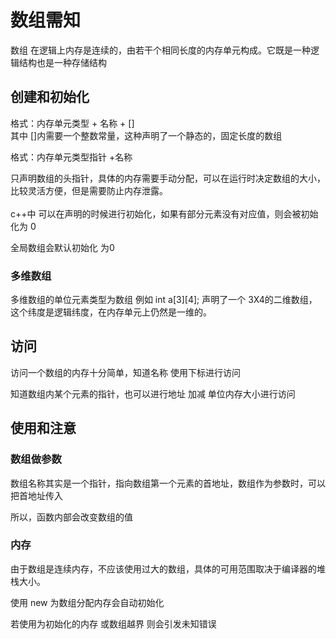 # 数组需知

数组 在逻辑上内存是连续的，由若干个相同长度的内存单元构成。它既是一种逻辑结构也是一种存储结构

## 创建和初始化

格式：内存单元类型 + 名称 + []<br>其中 []内需要一个整数常量，这种声明了一个静态的，固定长度的数组<br>

格式：内存单元类型指针 +名称 <br>

只声明数组的头指针，具体的内存需要手动分配，可以在运行时决定数组的大小，比较灵活方便，但是需要防止内存泄露。<br>
<br>
c++中 可以在声明的时候进行初始化，如果有部分元素没有对应值，则会被初始化为 0

全局数组会默认初始化 为0

### 多维数组
多维数组的单位元素类型为数组
例如 int a[3][4]; 声明了一个 3X4的二维数组，这个纬度是逻辑纬度，在内存单元上仍然是一维的。
## 访问
访问一个数组的内存十分简单，知道名称 使用下标进行访问 <br>

知道数组内某个元素的指针，也可以进行地址 加减 单位内存大小进行访问<br>


## 使用和注意

### 数组做参数
数组名称其实是一个指针，指向数组第一个元素的首地址，数组作为参数时，可以把首地址传入<br>

所以，函数内部会改变数组的值
### 内存

由于数组是连续内存，不应该使用过大的数组，具体的可用范围取决于编译器的堆栈大小。<br>

使用 new 为数组分配内存会自动初始化<br>

若使用为初始化的内存 或数组越界 则会引发未知错误
